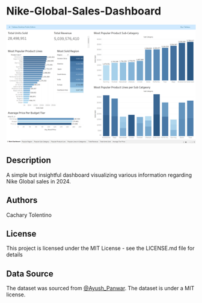 # Nike-Global-Sales-Dashboard

![Website Image](images/Dashboard.png)

## Description

A simple but insightful dashboard visualizing various information regarding Nike Global sales in 2024. 

## Authors

Cachary Tolentino

## License

This project is licensed under the MIT License - see the LICENSE.md file for details

## Data Source

The dataset was sourced from [@Ayush_Panwar](https://www.kaggle.com/ayushcx). 
The dataset is under a MIT license. 